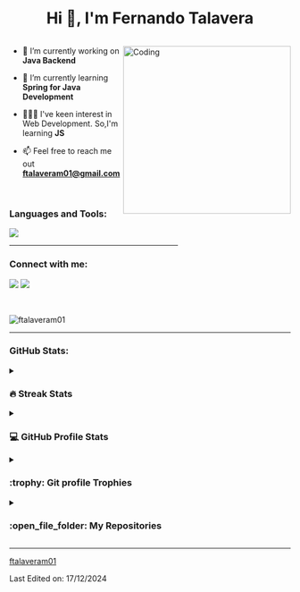<h1 align="center">Hi 👋, I'm Fernando Talavera</h1>

<p align="left"> <a href="https://twitter.com/" target="blank"><img src="https://img.shields.io/twitter/follow/?logo=twitter&style=for-the-badge" alt="" /></a> </p>
<img align="right" alt="Coding" width="300" src="https://i.pinimg.com/originals/81/17/8b/81178b47a8598f0c81c4799f2cdd4057.gif">

<!--Intro start-->
- 🔭 I’m currently working on **Java Backend**

- 🌱 I’m currently learning **Spring for Java Development**

- 👨🏼‍💻 I've keen interest in Web Development. So,I'm learning **JS**

- 📫 Feel free to reach me out **ftalaveram01@gmail.com**
<!--Intro end-->

<br>
<h3 align="left">Languages and Tools:</h3>
<p>
  <a href="https://skillicons.dev">
    <img src="https://skillicons.dev/icons?i=git,github,java,spring,mysql,html,css,js" />
  </a>
</p>

<hr width="60%" >
<h3 align="left">Connect with me:</h3>
<p align="left">
<a href="https://skillicons.dev"><img src="https://skillicons.dev/icons?i=linkedin" /></a>
<a href="https://mail.google.com/mail/u/0/?tab=rm&ogbl#inbox?compose=DmwnWrRrmRQVHPcTWhMmDlQlZBLxJdSFGTmWcWzQGshDwnrCNLfVMdGwkqjKfsNjhWmrNSJqLBHB"><img src="https://skillicons.dev/icons?i=gmail" /></a>
</p>
<br>
<p align="left"> <img src="https://komarev.com/ghpvc/?username=ftalaveram01&label=Profile%20views&color=0e75b6&style=flat" alt="ftalaveram01" /> </p>

------
<h3 align="left"> GitHub Stats:</h3>

<details><summary><h3> 🔥 Streak Stats</h3></summary>

----	

<p align="center"><img src="https://github-readme-streak-stats.herokuapp.com/?user=ftalaveram01&theme=tokyonight_duo" alt="ftalaveram01" /></p>

</details>
  
<details><summary><h3>💻 GitHub Profile Stats</h3></summary>

----
	
<p align="center">
    <a href="https://github.com/anuraghazra/github-readme-stats">
	    <img alt="ftalaveram01's Github Stats" src="https://github-readme-stats.vercel.app/api?username=ftalaveram01&show_icons=true&count_private=true&locale=en&theme=tokyonight&layout=compact" height="230px"/></a>
	  <img src="https://github-readme-stats.vercel.app/api/top-langs?username=ftalaveram01&langs_count=10&show_icons=true&locale=en&theme=tokyonight" alt="ftalaveram01" height="230px"/>
<br/>

  <b>Note:</b> Top languages is only a metric of the languages my public code consists of and doesn't reflect experience or skill level.
  </p>
</details>

<details><summary> <h3> :trophy: Git profile Trophies </h3></summary>

----
	
<p align="center"> <a href="https://github.com/ryo-ma/github-profile-trophy"><img src="https://github-profile-trophy.vercel.app/?username=ftalaveram01&layout=compact&theme=tokyonight&column=4&margin-w=15&margin-h=15" alt="ftalaveram01" /></a> </p>
	
</details>
	
<details><summary><h3> :open_file_folder: My Repositories </h3></summary>

----
	
<div>
  <p align="center">
	  <a href="https://github.com/ftalaveram01/restaurantes-caceres">
      <img src="https://github-readme-stats.vercel.app/api/pin/?username=ftalaveram01&repo=restaurantes-caceres&theme=tokyonight" alt="GitHub Stats" />
    </a>
	  <a href="https://github.com/ftalaveram01/ftalaveram01.github.io">
      <img src="https://github-readme-stats.vercel.app/api/pin/?username=ftalaveram01&repo=ftalaveram01.github.io&theme=tokyonight" alt="GitHub Stats" />
    </a>
  </p>
</div>
</details>

------

[ftalaveram01](https://github.com/ftalaveram01)

Last Edited on: 17/12/2024

